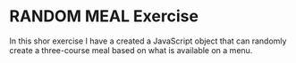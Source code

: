 <h1>RANDOM MEAL Exercise</h1>
<p>In this shor exercise I have a created a JavaScript object that can randomly create a three-course meal based on what is available on a menu.</p>